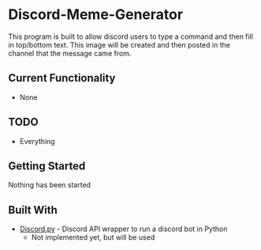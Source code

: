 # Discord-Meme-Generator
This program is built to allow discord users to type a command and then fill in top/bottom text. 
This image will be created and then posted in the channel that the message came from.

## Current Functionality
* None

## TODO
* Everything

## Getting Started
Nothing has been started

## Built With
* [Discord.py](https://github.com/Rapptz/discord.py) - Discord API wrapper to run a discord bot in Python
  * Not implemented yet, but will be used
